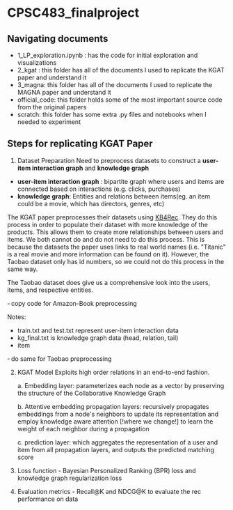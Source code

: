 # CPSC483_finalproject

## Navigating documents 

- 1_LP_exploration.ipynb : has the code for initial exploration and visualizations 
- 2_kgat : this folder has all of the documents I used to replicate the KGAT paper and understand it
- 3_magna: this folder has all of the documents I used to replicate the MAGNA paper and understand it 
- official_code: this folder holds some of the most important source code from the original papers
- scratch: this folder has some extra .py files and notebooks when I needed to experiment 


## Steps for replicating KGAT Paper 

 1. Dataset Preparation
 Need to preprocess datasets to construct a **user-item interaction graph** and **knowledge graph** 
 - **user-item interaction graph** : bipartite graph where users and items are connected based on interactions (e.g. clicks, purchases)
 - **knowledge graph**: Entities and relations between items(eg. an item could be a movie, which has directors, genres, etc)

The KGAT paper preprocesses their datasets using [KB4Rec](https://direct.mit.edu/dint/article/1/2/121/27497/KB4Rec-A-Data-Set-for-Linking-Knowledge-Bases-with). They do this process in order to populate their dataset with more knowledge of the products. This allows them to create more relationships between users and items. We both cannot do and do not need to do this process. This is because the datasets the paper uses links to real world names (i.e. "Titanic" is a real movie and more information can be found on it). However, the Taobao dataset only has id numbers, so we could not do this process in the same way. 

The Taobao dataset does give us a comprehensive look into the users, items, and respective entities. 


$\square$ copy code for Amazon-Book preprocessing 

Notes:
- train.txt and test.txt represent user-item interaction data 
- kg_final.txt is knowledge graph data (head, relation, tail)
- item

$\square$ do same for Taobao preprocessing 

2. KGAT Model 
Exploits high order relations in an end-to-end fashion. 

    a. Embedding layer: parameterizes each node as a vector by preserving the structure of the Collaborative Knowledge Graph 

    b. Attentive embedding propagation layers: recursively propagates embeddings from a node's neighbors to update its representation and employ knowledge aware attention [!where we change!] to learn the weight of each neighbor during a propagation 

    c. prediction layer: which aggregates the representation of a user and item from all propagation layers, and outputs the predicted matching score 


3. Loss function - Bayesian Personalized Ranking (BPR) loss and knowledge graph regularization loss 
4. Evaluation metrics - Recall@K and NDCG@K to evaluate the rec performance on data 



